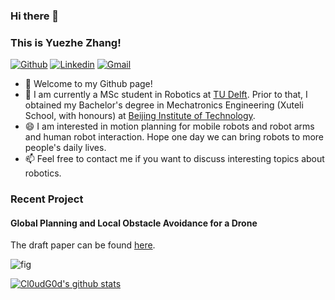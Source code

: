 ### Hi there 👋
### This is Yuezhe Zhang!

[![Github](https://img.shields.io/badge/-Github-000?style=flat&logo=Github&logoColor=white)](https://github.com/yuezhezhang)
[![Linkedin](https://img.shields.io/badge/-LinkedIn-blue?style=flat&logo=Linkedin&logoColor=white)](https://www.linkedin.com/in/yuezhe-frankie-zhang-a36b35197/)
[![Gmail](https://img.shields.io/badge/-Gmail-c14438?style=flat&logo=Gmail&logoColor=white)](mailto:zyz994141@gmail.com)

- 🔭 Welcome to my Github page! 
- 🌱 I am currently a MSc student in Robotics at [TU Delft](https://www.tudelft.nl/en/). Prior to that, I obtained my Bachelor's degree in Mechatronics Engineering (Xuteli School, with honours) at [Beijing Institute of Technology](https://english.bit.edu.cn/).
- 😄 I am interested in motion planning for mobile robots and robot arms and human robot interaction. Hope one day we can bring robots to more people's daily lives.
- 📫 Feel free to contact me if you want to discuss interesting topics about robotics.

### Recent Project
#### Global Planning and Local Obstacle Avoidance for a Drone
The draft paper can be found [here](https://www.researchgate.net/publication/358573208_Planning_Algorithm_for_a_Quadrotor_Drone).


![fig](https://github.com/yuezhezhang/images_folder/blob/master/RO47005.gif)


[![Cl0udG0d's github stats](https://github-readme-stats.vercel.app/api?username=yuezhezhang)](https://github.com/anuraghazra/github-readme-stats)

<!--
**yuezhezhang/yuezhezhang** is a ✨ _special_ ✨ repository because its `README.md` (this file) appears on your GitHub profile.

Here are some ideas to get you started:

- 🔭 I’m currently working on ...
- 🌱 I’m currently learning ...
- 👯 I’m looking to collaborate on ...
- 🤔 I’m looking for help with ...
- 💬 Ask me about ...
- 📫 How to reach me: ...
- 😄 Pronouns: ...
- ⚡ Fun fact: ...
-->
